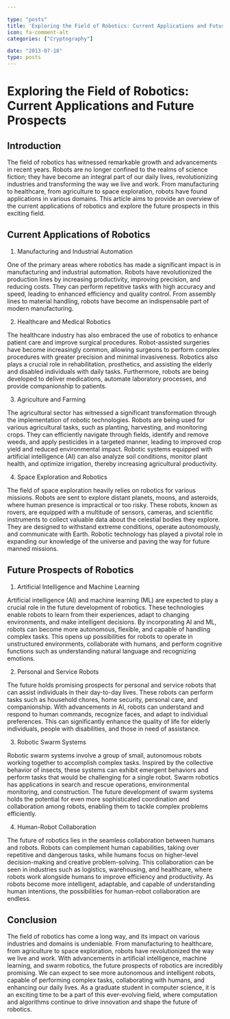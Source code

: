 ```yaml
---

type: "posts"
title: 'Exploring the Field of Robotics: Current Applications and Future Prospects'
icon: fa-comment-alt
categories: ["Cryptography"]

date: "2013-07-18"
type: posts
---
```





# Exploring the Field of Robotics: Current Applications and Future Prospects

## Introduction

The field of robotics has witnessed remarkable growth and advancements in recent years. Robots are no longer confined to the realms of science fiction; they have become an integral part of our daily lives, revolutionizing industries and transforming the way we live and work. From manufacturing to healthcare, from agriculture to space exploration, robots have found applications in various domains. This article aims to provide an overview of the current applications of robotics and explore the future prospects in this exciting field.

## Current Applications of Robotics

1. Manufacturing and Industrial Automation

One of the primary areas where robotics has made a significant impact is in manufacturing and industrial automation. Robots have revolutionized the production lines by increasing productivity, improving precision, and reducing costs. They can perform repetitive tasks with high accuracy and speed, leading to enhanced efficiency and quality control. From assembly lines to material handling, robots have become an indispensable part of modern manufacturing.

2. Healthcare and Medical Robotics

The healthcare industry has also embraced the use of robotics to enhance patient care and improve surgical procedures. Robot-assisted surgeries have become increasingly common, allowing surgeons to perform complex procedures with greater precision and minimal invasiveness. Robotics also plays a crucial role in rehabilitation, prosthetics, and assisting the elderly and disabled individuals with daily tasks. Furthermore, robots are being developed to deliver medications, automate laboratory processes, and provide companionship to patients.

3. Agriculture and Farming

The agricultural sector has witnessed a significant transformation through the implementation of robotic technologies. Robots are being used for various agricultural tasks, such as planting, harvesting, and monitoring crops. They can efficiently navigate through fields, identify and remove weeds, and apply pesticides in a targeted manner, leading to improved crop yield and reduced environmental impact. Robotic systems equipped with artificial intelligence (AI) can also analyze soil conditions, monitor plant health, and optimize irrigation, thereby increasing agricultural productivity.

4. Space Exploration and Robotics

The field of space exploration heavily relies on robotics for various missions. Robots are sent to explore distant planets, moons, and asteroids, where human presence is impractical or too risky. These robots, known as rovers, are equipped with a multitude of sensors, cameras, and scientific instruments to collect valuable data about the celestial bodies they explore. They are designed to withstand extreme conditions, operate autonomously, and communicate with Earth. Robotic technology has played a pivotal role in expanding our knowledge of the universe and paving the way for future manned missions.

## Future Prospects of Robotics

1. Artificial Intelligence and Machine Learning

Artificial intelligence (AI) and machine learning (ML) are expected to play a crucial role in the future development of robotics. These technologies enable robots to learn from their experiences, adapt to changing environments, and make intelligent decisions. By incorporating AI and ML, robots can become more autonomous, flexible, and capable of handling complex tasks. This opens up possibilities for robots to operate in unstructured environments, collaborate with humans, and perform cognitive functions such as understanding natural language and recognizing emotions.

2. Personal and Service Robots

The future holds promising prospects for personal and service robots that can assist individuals in their day-to-day lives. These robots can perform tasks such as household chores, home security, personal care, and companionship. With advancements in AI, robots can understand and respond to human commands, recognize faces, and adapt to individual preferences. This can significantly enhance the quality of life for elderly individuals, people with disabilities, and those in need of assistance.

3. Robotic Swarm Systems

Robotic swarm systems involve a group of small, autonomous robots working together to accomplish complex tasks. Inspired by the collective behavior of insects, these systems can exhibit emergent behaviors and perform tasks that would be challenging for a single robot. Swarm robotics has applications in search and rescue operations, environmental monitoring, and construction. The future development of swarm systems holds the potential for even more sophisticated coordination and collaboration among robots, enabling them to tackle complex problems efficiently.

4. Human-Robot Collaboration

The future of robotics lies in the seamless collaboration between humans and robots. Robots can complement human capabilities, taking over repetitive and dangerous tasks, while humans focus on higher-level decision-making and creative problem-solving. This collaboration can be seen in industries such as logistics, warehousing, and healthcare, where robots work alongside humans to improve efficiency and productivity. As robots become more intelligent, adaptable, and capable of understanding human intentions, the possibilities for human-robot collaboration are endless.

## Conclusion

The field of robotics has come a long way, and its impact on various industries and domains is undeniable. From manufacturing to healthcare, from agriculture to space exploration, robots have revolutionized the way we live and work. With advancements in artificial intelligence, machine learning, and swarm robotics, the future prospects of robotics are incredibly promising. We can expect to see more autonomous and intelligent robots, capable of performing complex tasks, collaborating with humans, and enhancing our daily lives. As a graduate student in computer science, it is an exciting time to be a part of this ever-evolving field, where computation and algorithms continue to drive innovation and shape the future of robotics.
